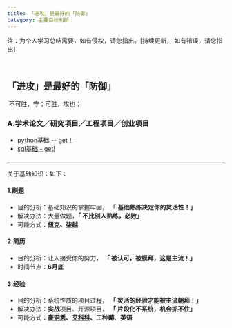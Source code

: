 ```yaml
---
title: 「进攻」是最好的「防御」
category: 主要目标判断
---
```


注：为个人学习总结需要，如有侵权，请您指出。[持续更新， 如有错误，请您指出]        

​    

 ##                      **「进攻」是最好的「防御」**    

​                                                                                                                   不可胜，守；可胜，攻也；  

### **A.学术论文／研究项目／工程项目／创业项目**

- [python基础 -- get！](http://www.runoob.com/python/python-tutorial.html)
- [sql基础 - get!](http://www.runoob.com/sql/sql-tutorial.html)


### 







------
关于基础知识：如下：


#### 1.刷题

- 目的分析：基础知识的掌握牢固， 「 **基础熟练决定你的灵活性！」**
- 解决办法：大量做题，**「 不比别人熟练，必败」**
- 可能方式：**[纽克](https://www.nowcoder.com/7037691)、[柒越](https://www.julyedu.com)**

#### 2.简历

- 目的分析：让人接受你的努力， **「 被认可，被膜拜，这是主流！」**
- 时间节点：**6月底**

#### 3.经验

- 目的分析：系统性质的项目过程， **「 灵活的经验才能被主流朝拜！」**
- 解决办法：**实战**项目、开源项目， **「 片段化不系统，机会抓不住」**
- 可能方式：**[豪洞悉](http://geek.ai100.com.cn)、[艾科科](http://tinyletter.com/fly51fly/archive)、工种薅**、**英语**